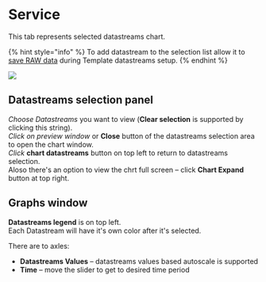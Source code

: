 # Service

This tab represents selected datastreams chart.

{% hint style="info" %}
To add datastream to the selection list allow it to [save RAW data](../../../products/datastreams/datastreams-common-settings/save-raw-data.md) during Template datastreams setup.
{% endhint %}

![](../../../../../.gitbook/assets/device_service.gif)

## Datastreams selection panel 

_Choose Datastreams_ you want to view \(**Clear selection** is supported by clicking this string\).  
_Click on preview window_ or **Close** button of the datastreams selection area to open the chart window.  
_Click_ **chart datastreams** button on top left to return to datastreams selection.  
Aloso there's an option to view the chrt full screen – click **Chart Expand** button at top right.

## Graphs window

**Datastreams legend** is on top left.   
Each Datastream will have it's own color after it's selected.

There are to axles:

* **Datastreams Values** – datastreams values based autoscale is supported
* **Time** – move the slider to get to desired time period

##  

